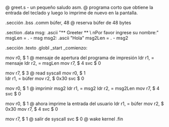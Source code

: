 
@ greet.s - un pequeño saludo asm.
@ programa corto que obtiene la entrada del teclado y luego lo imprime de nuevo en la pantalla.


.sección 	.bss
.comm búfer, 48 	     @ reserva búfer de 48 bytes

.section 	.data
msg:
	.ascii 	"** Greeter ** \ nPor favor ingrese su nombre:"
msgLen = . - msg
msg2:
	.ascii 	"Hola"
msg2Len = . - msg2

.sección 	.texto
.globl 	_start
_comienzo:

mov r0, $ 1 		    @ mensaje de apertura del programa de impresión	
ldr r1, = mensaje
ldr r2, = msgLen
mov r7, $ 4
svc $ 0

mov r7, $ 3 		    @ read syscall
mov r0, $ 1		
ldr r1, = búfer
mov r2, $ 0x30
svc $ 0

mov r0, $ 1 		    @ imprimir msg2
ldr r1, = msg2
ldr r2, = msg2Len
mov r7, $ 4
svc $ 0

mov r0, $ 1 		    @ ahora imprime la entrada del usuario
ldr r1, = búfer
mov r2, $ 0x30
mov r7, $ 4
svc $ 0

mov r7, $ 1 	            @ salir de syscall
svc $ 0 		            @ wake kernel
.fin
